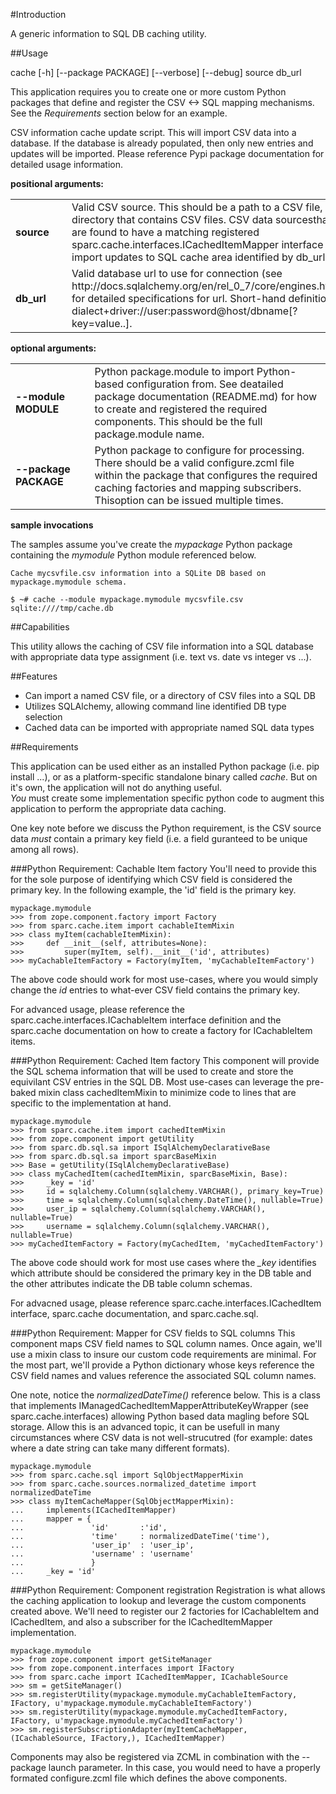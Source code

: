 #Introduction

A generic information to SQL DB caching utility.

##Usage

cache [-h] [--package PACKAGE] [--verbose] [--debug] source db_url

This application requires you to create one or more custom Python packages
that define and register the CSV <-> SQL mapping mechanisms.  See the
*Requirements* section below for an example.

CSV information cache update script. This will import CSV data into a
database. If the database is already populated, then only new entries and
updates will be imported. Please reference Pypi package documentation for
detailed usage information.

**positional arguments:**

<table>
 <tr>
  <td><strong>source</strong></td>
  <td>&nbsp;</td>
  <td>
    Valid CSV source. This should be a path to a CSV file, or a directory 
    that contains CSV files. CSV data sourcesthat are found to have a 
    matching registered sparc.cache.interfaces.ICachedItemMapper interface 
    will import updates to SQL cache area identified by db_url
  </td>
 </tr>
 <tr>
  <td><strong>db_url</strong></td>
  <td>&nbsp;</td>
  <td>
  Valid database url to use for connection (see 
  http://docs.sqlalchemy.org/en/rel_0_7/core/engines.html) for detailed 
  specifications for url. Short-hand definition is
  dialect+driver://user:password@host/dbname[?key=value..].
  <td>
 </tr>
</table>

**optional arguments:**

<table>
 <tr>
  <td><strong>--module MODULE</strong></td>
  <td>&nbsp;</td>
  <td>
    Python package.module to import Python-based configuration from. See 
    deatailed package documentation (README.md) for how to create and 
    registered the required components. This should be the full 
    package.module name.
  </td>
 </tr>
 <tr>
  <td><strong>--package PACKAGE</strong></td>
  <td>&nbsp;</td>
  <td>
    Python package to configure for processing. There should be a valid 
    configure.zcml file within the package that configures the required 
    caching factories and mapping subscribers. Thisoption can be issued 
    multiple times.
  </td>
 </tr>
</table>

**sample invocations**

The samples assume you've create the *mypackage* Python package containing the
*mymodule* Python module referenced below.

    Cache mycsvfile.csv information into a SQLite DB based on 
    mypackage.mymodule schema.

    $ ~# cache --module mypackage.mymodule mycsvfile.csv sqlite:////tmp/cache.db

##Capabilities

This utility allows the caching of CSV file information into a SQL database
with appropriate data type assignment (i.e. text vs. date vs integer vs ...).

##Features

 - Can import a named CSV file, or a directory of CSV files into a SQL DB
 - Utilizes SQLAlchemy, allowing command line identified DB type selection
 - Cached data can be imported with appropriate named SQL data types

##Requirements

This application can be used either as an installed Python package (i.e.
pip install ...), or as a platform-specific standalone binary called
*cache*.  But on it's own, the application will not do anything useful.  
*You* must create some implementation specific python code to augment this
application to perform the appropriate data caching.

One key note before we discuss the Python requirement, is the CSV source data
*must* contain a primary key field (i.e. a field guranteed to be unique among
all rows).

###Python Requirement: Cachable Item factory
You'll need to provide this for the sole purpose of identifying which CSV field
is considered the primary key.  In the following example, the 'id' field is
the primary key.

    mypackage.mymodule
    >>> from zope.component.factory import Factory
    >>> from sparc.cache.item import cachableItemMixin
    >>> class myItem(cachableItemMixin):
    >>>     def __init__(self, attributes=None):
    >>>         super(myItem, self).__init__('id', attributes)
    >>> myCachableItemFactory = Factory(myItem, 'myCachableItemFactory')

The above code should work for most use-cases, where you would simply change
the *id* entries to what-ever CSV field contains the primary key.

For advanced usage, please reference the sparc.cache.interfaces.ICachableItem
interface definition and the sparc.cache documentation on how to create a 
factory for ICachableItem items.

###Python Requirement: Cached Item factory
This component will provide the SQL schema information that will be used to 
create and store the equivilant CSV entries in the SQL DB.  Most use-cases 
can leverage the pre-baked mixin class cachedItemMixin to minimize code to lines
that are specific to the implementation at hand.

    mypackage.mymodule
    >>> from sparc.cache.item import cachedItemMixin
    >>> from zope.component import getUtility
    >>> from sparc.db.sql.sa import ISqlAlchemyDeclarativeBase
    >>> from sparc.db.sql.sa import sparcBaseMixin
    >>> Base = getUtility(ISqlAlchemyDeclarativeBase)
    >>> class myCachedItem(cachedItemMixin, sparcBaseMixin, Base):
    >>>     _key = 'id'
    >>>     id = sqlalchemy.Column(sqlalchemy.VARCHAR(), primary_key=True)
    >>>     time = sqlalchemy.Column(sqlalchemy.DateTime(), nullable=True)
    >>>     user_ip = sqlalchemy.Column(sqlalchemy.VARCHAR(), nullable=True)
    >>>     username = sqlalchemy.Column(sqlalchemy.VARCHAR(), nullable=True)
    >>> myCachedItemFactory = Factory(myCachedItem, 'myCachedItemFactory')

The above code should work for most use cases where the *_key* identifies which
attribute should be considered the primary key in the DB table and the other
attributes indicate the DB table column schemas.

For advacned usage, please reference sparc.cache.interfaces.ICachedItem
interface, sparc.cache documentation, and sparc.cache.sql.

###Python Requirement: Mapper for CSV fields to SQL columns
This component maps CSV field names to SQL column names.  Once again, we'll use
a mixin class to insure our custom code requirements are minimal.  For the most
part, we'll provide a Python dictionary whose keys reference the CSV field
names and values reference the associated SQL column names.

One note, notice the *normalizedDateTime()* reference below.  This is a class
that implements IManagedCachedItemMapperAttributeKeyWrapper (see 
sparc.cache.interfaces) allowing Python based data magling before SQL
storage.  Allow this is an advanced topic, it can be usefull in many
circumstances where CSV data is not well-strucutred (for example: dates where
a date string can take many different formats). 

    mypackage.mymodule
    >>> from sparc.cache.sql import SqlObjectMapperMixin
    >>> from sparc.cache.sources.normalized_datetime import normalizedDateTime
    >>> class myItemCacheMapper(SqlObjectMapperMixin):
    ...     implements(ICachedItemMapper)
    ...     mapper = {
    ...               'id'       :'id', 
    ...               'time'     : normalizedDateTime('time'),
    ...               'user_ip'  : 'user_ip',
    ...               'username' : 'username'
    ...               }
    ...     _key = 'id'
    
###Python Requirement: Component registration
Registration is what allows the caching application to lookup and
leverage the custom components created above.  We'll need to register our 
2 factories for ICachableItem and ICachedItem, and also a subscriber for the
ICachedItemMapper implementation.

    mypackage.mymodule
    >>> from zope.component import getSiteManager
    >>> from zope.component.interfaces import IFactory
    >>> from sparc.cache import ICachedItemMapper, ICachableSource
    >>> sm = getSiteManager()
    >>> sm.registerUtility(mypackage.mymodule.myCachableItemFactory, IFactory, u'mypackage.mymodule.myCachableItemFactory')
    >>> sm.registerUtility(mypackage.mymodule.myCachedItemFactory, IFactory, u'mypackage.mymodule.myCachedItemFactory')
    >>> sm.registerSubscriptionAdapter(myItemCacheMapper, (ICachableSource, IFactory,), ICachedItemMapper)

Components may also be registered via ZCML in combination with the --package
launch parameter.  In this case, you would need to have a properly formated
configure.zcml file which defines the above components.